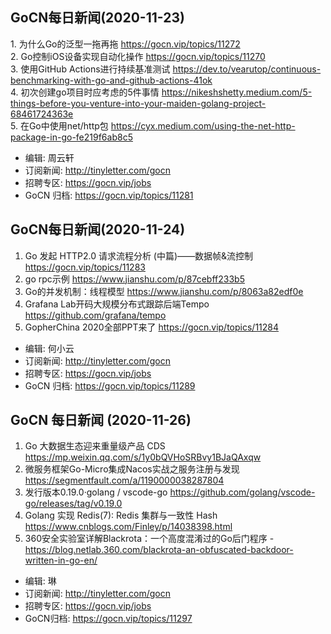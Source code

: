 
## GoCN每日新闻(2020-11-23)

1. 为什么Go的泛型一拖再拖 https://gocn.vip/topics/11272  
2. Go控制iOS设备实现自动化操作 https://gocn.vip/topics/11270  
3. 使用GitHub Actions进行持续基准测试 https://dev.to/vearutop/continuous-benchmarking-with-go-and-github-actions-41ok  
4. 初次创建go项目时应考虑的5件事情 https://nikeshshetty.medium.com/5-things-before-you-venture-into-your-maiden-golang-project-68461724363e  
5. 在Go中使用net/http包 https://cyx.medium.com/using-the-net-http-package-in-go-fe219f6ab8c5  

* 编辑: 周云轩  
* 订阅新闻: http://tinyletter.com/gocn  
* 招聘专区: https://gocn.vip/jobs  
* GoCN 归档: https://gocn.vip/topics/11281  

## GoCN每日新闻(2020-11-24)

1. Go 发起 HTTP2.0 请求流程分析 (中篇)——数据帧&流控制 https://gocn.vip/topics/11283
2. go rpc示例 https://www.jianshu.com/p/87cebff233b5
3. Go的并发机制：线程模型 https://www.jianshu.com/p/8063a82edf0e
4. Grafana Lab开码大规模分布式跟踪后端Tempo https://github.com/grafana/tempo
5. GopherChina 2020全部PPT来了 https://gocn.vip/topics/11284

* 编辑: 何小云
* 订阅新闻: http://tinyletter.com/gocn
* 招聘专区: https://gocn.vip/jobs
* GoCN 归档: https://gocn.vip/topics/11289

## GoCN 每日新闻 (2020-11-26)

1. Go 大数据生态迎来重量级产品 CDS https://mp.weixin.qq.com/s/1y0bQVHoSRBvy1BJaQAxqw
2. 微服务框架Go-Micro集成Nacos实战之服务注册与发现 https://segmentfault.com/a/1190000038287804
3. 发行版本0.19.0·golang / vscode-go https://github.com/golang/vscode-go/releases/tag/v0.19.0
4. Golang 实现 Redis(7): Redis 集群与一致性 Hash https://www.cnblogs.com/Finley/p/14038398.html
5. 360安全实验室详解Blackrota：一个高度混淆过的Go后门程序 - https://blog.netlab.360.com/blackrota-an-obfuscated-backdoor-written-in-go-en/

- 编辑: 琳 
- 订阅新闻: http://tinyletter.com/gocn
- 招聘专区: https://gocn.vip/jobs
- GoCN归档: https://gocn.vip/topics/11297
